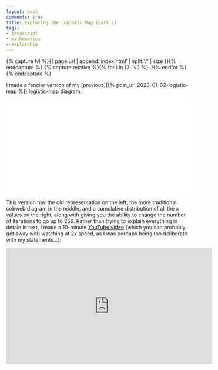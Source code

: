 ```yaml
---
layout: post
comments: true
title: Exploring the Logistic Map (part 2)
tags:
- javascript
- mathematics
- explorable
---
```


{% capture lvl %}{{ page.url | append:'index.html' | split:'/' | size }}{% endcapture %}
{% capture relative %}{% for i in (3..lvl) %}../{% endfor %}{% endcapture %}

I made a fancier version of my [previous]({% post_url 2023-01-02-logistic-map %}) logistic-map diagram:

<div id="demo">
  <svg viewBox="0 0 432 220" style="background:white">
  </svg>
</div>

This version has the old representation on the left, the more traditional cobweb diagram in the middle, and a cumulative distribution of all the x values on the right, along with giving you the ability to change the number of iterations to go up to 256.
Rather than trying to explain everything in detain in text, I made a 10-minute [YouTube video](https://youtu.be/xZBi6PgOo2M) (which you can probably get away with watching at 2x speed, as I was perhaps being too deliberate with my statements...):

<iframe width="560" height="315" src="https://www.youtube.com/embed/xZBi6PgOo2M" title="YouTube video player" frameborder="0" allow="accelerometer; autoplay; clipboard-write; encrypted-media; gyroscope; picture-in-picture; web-share" allowfullscreen></iframe>


<script src="https://d3js.org/d3.v4.min.js"></script>
<script src="{{ relative }}js/blog/2023-03-05-logistic-map.js"></script>
